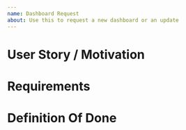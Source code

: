 ```yaml
---
name: Dashboard Request
about: Use this to request a new dashboard or an update
---
```

# User Story / Motivation

# Requirements
<!-- Visualizations, Interactions, Queries, etc -->
# Definition Of Done
